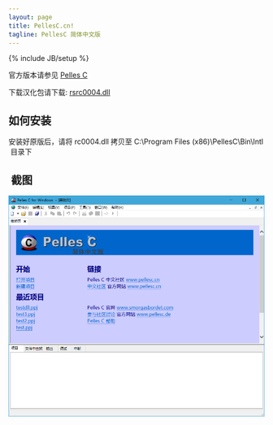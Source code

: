 ```yaml
---
layout: page
title: PellesC.cn!
tagline: PellesC 简体中文版
---
```

{% include JB/setup %}

官方版本请参见 [Pelles C](http://www.christian-heffner.de/)

下载汉化包请下载: [rsrc0004.dll](https://github.com/maikebing/www.pellesc.cn/releases/)

## 如何安装

安装好原版后，请将 rc0004.dll 拷贝至 C:\Program Files (x86)\PellesC\Bin\Intl  目录下

##  截图
 

![](pellesc.PNG)
